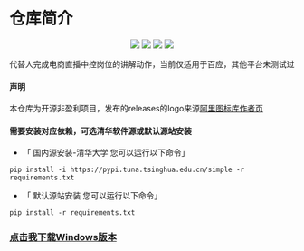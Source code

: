 # 仓库简介
<p align="center">
    <img src ="https://img.shields.io/badge/version-3.0-blueviolet.svg"/>
    <img src ="https://img.shields.io/badge/platform-windows|linux-yellow.svg"/>
    <img src ="https://img.shields.io/badge/python-3.1X-blue.svg" />
    <img src ="https://img.shields.io/github/license/vnpy/vnpy.svg?color=orange"/>
</p>
代替人完成电商直播中控岗位的讲解动作，当前仅适用于百应，其他平台未测试过

#### 声明
本仓库为开源非盈利项目，发布的releases的logo来源[阿里图标库作者页](https://www.iconfont.cn/collections/detail?spm=a313x.user_detail.i1.dc64b3430.42c83a81WfAk99&cid=46745)

#### 需要安装对应依赖，可选清华软件源或默认源站安装
- 「 国内源安装-清华大学 您可以运行以下命令」
```
pip install -i https://pypi.tuna.tsinghua.edu.cn/simple -r requirements.txt
```
- 「 默认源站安装 您可以运行以下命令」
```
pip install -r requirements.txt
```
### [点击我下载Windows版本](https://github.com/itsAnstar/230702/releases/download/publish/Click-FinalVersion.exe)
